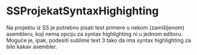 # SSProjekatSyntaxHighighting
Na projektu iz SS je potrebno pisati test primere u nekom (zamišljenom) asembleru, koji nema opciju za syntax highlighting ni u jednom editoru. Moguće je, ipak, podesiti sublime text 3 tako da ima syntax highlighting za bilo kakav asembler.
